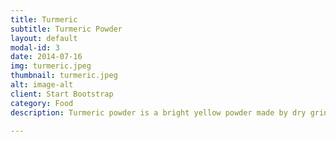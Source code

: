 ```yaml
---
title: Turmeric
subtitle: Turmeric Powder
layout: default
modal-id: 3
date: 2014-07-16
img: turmeric.jpeg
thumbnail: turmeric.jpeg
alt: image-alt
client: Start Bootstrap
category: Food
description: Turmeric powder is a bright yellow powder made by dry grinding of mature turmeric rhizomes (underground stems). The use of turmeric for coloring and flavoring food, for cosmetic purposes and for medicinal properties dates back to the ancient Vedic culture of India. Used in almost all Indian curries.

---
```

